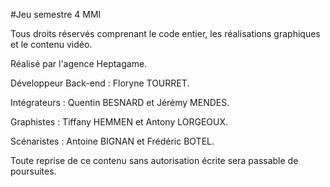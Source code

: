 #Jeu semestre 4 MMI

Tous droits réservés comprenant le code entier, les réalisations graphiques et le contenu vidéo.


Réalisé par l'agence Heptagame.


Développeur Back-end : Floryne TOURRET.

Intégrateurs : Quentin BESNARD et Jérémy MENDES.

Graphistes : Tiffany HEMMEN et Antony LORGEOUX.

Scénaristes : Antoine BIGNAN et Frédéric BOTEL.


Toute reprise de ce contenu sans autorisation écrite sera passable de poursuites.
